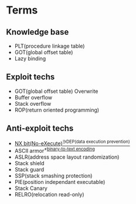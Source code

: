 # Terms


## Knowledge base
  - PLT(procedure linkage table)
  - GOT(global offset table)
  - Lazy binding

## Exploit techs
  - GOT(global offset table) Overwrite
  - Buffer overflow
  - Stack overflow
  - ROP(return oriented programming)

## Anti-exploit techs
  - [NX bit(No-eXecute)<sup>∋DEP(data execution prevention)</sup>](https://en.wikipedia.org/wiki/NX_bit)
  - ASCII armor<sup>≠[binary-to-text encoding](https://en.wikipedia.org/wiki/Binary-to-text_encoding)</sup>
  - ASLR(address space layout randomization)
  - Stack shield
  - Stack guard
  - SSP(stack smashing protection)
  - PIE(position independant executable)
  - Stack Canary
  - RELRO(relocation read-only)
